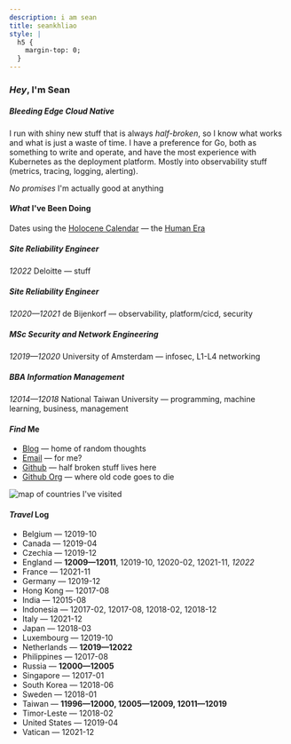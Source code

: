 ```yaml
---
description: i am sean
title: seankhliao
style: |
  h5 {
    margin-top: 0;
  }
---
```


### _Hey_, I'm Sean

##### _Bleeding_ Edge Cloud Native

I run with shiny new stuff that is always _half-broken_,
so I know what works and what is just a waste of time.
I have a preference for Go, both as something to write and operate,
and have the most experience with Kubernetes as the deployment platform.
Mostly into observability stuff (metrics, tracing, logging, alerting).

_No promises_ I'm actually good at anything

#### _What_ I've Been Doing

Dates using the
[Holocene Calendar](https://en.wikipedia.org/wiki/Holocene_calendar)
— the [Human Era](https://www.youtube.com/watch?v=czgOWmtGVGs)

##### _Site_ Reliability Engineer

_12022_ Deloitte — stuff

##### _Site_ Reliability Engineer

_12020—12021_ de Bijenkorf — observability, platform/cicd, security

##### _MSc_ Security and Network Engineering

_12019—12020_ University of Amsterdam — infosec, L1-L4 networking

##### _BBA_ Information Management

_12014—12018_ National Taiwan University — programming, machine learning, business, management

#### _Find_ Me

- [Blog](/blog/) — home of random thoughts
- [Email](mailto:sean@liao.dev) — for me?
- [Github](https://github.com/seankhliao) — half broken stuff lives here
- [Github Org](https://github.com/erred) — where old code goes to die

![map of countries I've visited](/static/map.webp)

#### _Travel_ Log

- Belgium — 12019-10
- Canada — 12019-04
- Czechia — 12019-12
- England — __12009—12011__, 12019-10, 12020-02, 12021-11, _12022_
- France — 12021-11
- Germany — 12019-12
- Hong Kong — 12017-08
- India — 12015-08
- Indonesia — 12017-02, 12017-08, 12018-02, 12018-12
- Italy — 12021-12
- Japan — 12018-03
- Luxembourg — 12019-10
- Netherlands — __12019—12022__
- Philippines — 12017-08
- Russia — __12000—12005__
- Singapore — 12017-01
- South Korea — 12018-06
- Sweden — 12018-01
- Taiwan — __11996—12000, 12005—12009, 12011—12019__
- Timor-Leste — 12018-02
- United States — 12019-04
- Vatican — 12021-12
